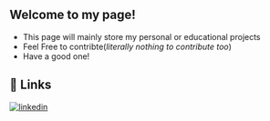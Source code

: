## Welcome to my page!

- This page will mainly store my personal or educational projects
- Feel Free to contribte(*literally nothing to contribute too*)
- Have a good one!


## 🔗 Links
[![linkedin](https://img.shields.io/badge/linkedin-0A66C2?style=for-the-badge&logo=linkedin&logoColor=white)](https://www.linkedin.com/in/ethan-mendoza-62b318231/)


